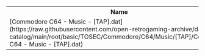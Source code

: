<table>
<tr><th>Name</th><th>Size</th></tr>
<tr><td>
[Commodore C64 - Music - [TAP].dat](https://raw.githubusercontent.com/open-retrogaming-archive/dat-catalog/main/root/basic/TOSEC/Commodore/C64/Music/[TAP]/Commodore C64 - Music - [TAP].dat)
</td><td>859</td></tr>
</table>

